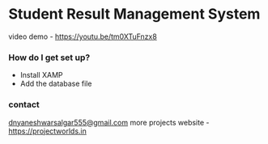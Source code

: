 # Student Result Management System

video demo - https://youtu.be/tm0XTuFnzx8

### How do I get set up? ###

* Install XAMP
* Add the database file 

### contact ###
dnyaneshwarsalgar555@gmail.com
more projects website - https://projectworlds.in


